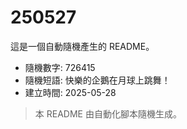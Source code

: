 # 250527

這是一個自動隨機產生的 README。

- 隨機數字: 726415
- 隨機短語: 快樂的企鵝在月球上跳舞！
- 建立時間: 2025-05-28

> 本 README 由自動化腳本隨機生成。
